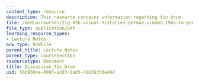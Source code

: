 ```yaml
---
content_type: resource
description: This resource contains information regarding tin drum.
file: /media/courses/21g-056-visual-histories-german-cinema-1945-to-present-fall-2003/56b9504e0993e2d31a65416363f0e46d_MIT21G_056F03_tin_drum.pdf
file_type: application/pdf
learning_resource_types:
- Lecture Notes
ocw_type: OCWFile
parent_title: Lecture Notes
parent_type: CourseSection
resourcetype: Document
title: Discussion_Tin_Drum
uid: 56b9504e-0993-e2d3-1a65-416363f0e46d
---
```


